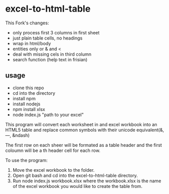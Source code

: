 # excel-to-html-table

This Fork's changes:

* only process first 3 columns in first sheet
* just plain table cells, no headings
* wrap in html/body
* entities only or & and <
* deal with missing cels in third column
* search function (help text in frisian)

## usage

* clone this repo
* cd into the directory
* install npm
* install nodejs
* npm install xlsx
* node index.js "path to your excel"


This program will convert each worksheet in and excel workbook into an HTML5 table and replace common symbols with their unicode 
equivalent(&amp;, &mdash;, &ndash)

The first row on each sheer will be formated as a table header and the first coloumn will be a th header cell for each row.

To use the program:

1. Move the excel workbook to the folder.
2. Open git bash and cd into the excel-to-html-table directory.
3. Run node index.js workbook.xlsx where the workbook.xlsx is the name of the excel workbook you would like to create the table from.
